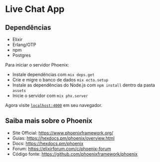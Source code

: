# Live Chat App

## Dependências

* Elixir
* Erlang/OTP
* npm
* Postgres

Para iniciar o servidor Phoenix:

  * Instale dependências com `mix deps.get`
  * Crie e migre o banco de dados `mix ecto.setup`
  * Instale as dependências do Node.js com `npm install` dentro da pasta `assets`
  * Inicie o servidor com `mix phx.server`

Agora visite [`localhost:4000`](http://localhost:4000) em seu navegador.

## Saiba mais sobre o Phoenix

  * Site Official: https://www.phoenixframework.org/
  * Guias: https://hexdocs.pm/phoenix/overview.html
  * Docs: https://hexdocs.pm/phoenix
  * Forum: https://elixirforum.com/c/phoenix-forum
  * Código fonte: https://github.com/phoenixframework/phoenix
